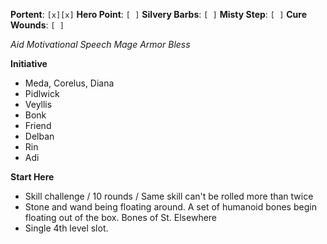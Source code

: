 **Portent**: `[x][x]`
**Hero Point**: `[ ]`
**Silvery Barbs**: `[ ]`
**Misty Step**: `[ ]`
**Cure Wounds**: `[ ]`

*Aid*
*Motivational Speech*
*Mage Armor*
*Bless*

**Initiative**
- Meda, Corelus, Diana
- Pidlwick
- Veyllis
- Bonk
- Friend
- Delban
- Rin
- Adi

**Start Here**
- Skill challenge / 10 rounds / Same skill can't be rolled more than twice
- Stone and wand being floating around. A set of humanoid bones begin floating out of the box. Bones of St. Elsewhere
- Single 4th level slot.